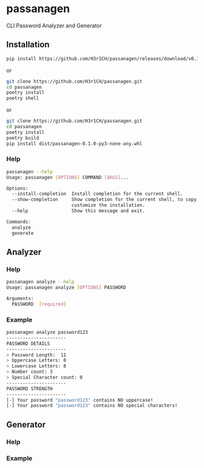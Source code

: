 # passanagen
CLI Password Analyzer and Generator

## Installation
```bash
pip install https://github.com/H3r1CH/passanagen/releases/download/v0.1.0/passanagen-0.1.0-py3-none-any.whl
```
or
```bash
git clone https://github.com/H3r1CH/passanagen.git
cd passanagen
poetry install
poetry shell
```
or
```bash
git clone https://github.com/H3r1CH/passanagen.git
cd passanagen
poetry install
poetry build
pip install dist/passanagen-0.1.0-py3-none-any.whl
```

### Help
```bash
passanagen --help        
Usage: passanagen [OPTIONS] COMMAND [ARGS]...

Options:
  --install-completion  Install completion for the current shell.
  --show-completion     Show completion for the current shell, to copy it or
                        customize the installation.
  --help                Show this message and exit.

Commands:
  analyze
  generate
```

## Analyzer

### Help
```bash
passanagen analyze --help
Usage: passanagen analyze [OPTIONS] PASSWORD

Arguments:
  PASSWORD  [required]
```

### Example
```bash
passanagen analyze password123 
----------------------
PASSWORD DETAILS
----------------------
> Password Length:  11
> Uppercase Letters: 0
> Lowercase Letters: 8
> Number count: 3
> Special Character count: 0
----------------------
PASSWORD STRENGTH
----------------------
[-] Your password "password123" contains NO uppercase!
[-] Your password "password123" contains NO special characters!
```

## Generator

### Help

### Example
